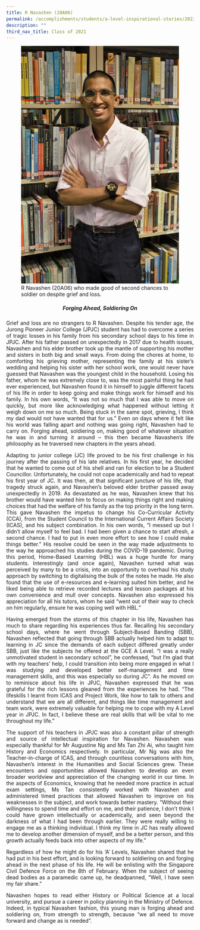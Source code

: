 ```yaml
---
title: R Navashen (20A06)
permalink: /accomplishments/students/a-level-inspirational-stories/2022/navashen/
description: ""
third_nav_title: Class of 2021
---
```

<figure>
<img src="/images/Navashen.jpg">
<figcaption>R Navashen (20A06) who made good of second chances to soldier on despite grief and loss.</figcaption>
</figure>

<center><h5>Forging Ahead, Soldiering On</h5></center>

<div align="justify">
<p>
Grief and loss are no strangers to R Navashen. Despite his tender age, the Jurong Pioneer Junior College (JPJC) student has had to overcome a series of tragic losses in his family from his secondary school days to his time in JPJC. After his father passed on unexpectedly in 2017 due to health issues, Navashen and his elder brother took up the mantle of supporting his mother and sisters in both big and small ways. From doing the chores at home, to comforting his grieving mother, representing the family at his sister’s wedding and helping his sister with her school work, one would never have guessed that Navashen was the youngest child in the household. Losing his father, whom he was extremely close to, was the most painful thing he had ever experienced, but Navashen found it in himself to juggle different facets of his life in order to keep going and make things work for himself and his family. In his own words, “It was not so much that I was able to move on quickly, but more like acknowledging what happened without letting it weigh down on me so much. Being stuck in the same spot, grieving, I think my dad would not have wanted that for us.” Even on days where it felt like his world was falling apart and nothing was going right, Navashen had to carry on. Forging ahead, soldiering on, making good of whatever situation he was in and turning it around – this then became Navashen’s life philosophy as he traversed new chapters in the years ahead.</p>

<p>
Adapting to junior college (JC) life proved to be his first challenge in his journey after the passing of his late relatives. In his first year, he decided that he wanted to come out of his shell and ran for election to be a Student Councillor. Unfortunately, he could not cope academically and had to repeat his first year of JC. It was then, at that significant juncture of his life, that tragedy struck again, and Navashen’s beloved elder brother passed away unexpectedly in 2019. As devastated as he was, Navashen knew that his brother would have wanted him to focus on making things right and making choices that had the welfare of his family as the top priority in the long term. This gave Navashen the impetus to change his Co-Curricular Activity (CCA), from the Student Council to the International Current Affairs Society (ICAS), and his subject combination. In his own words, “I messed up but I didn’t allow myself to feel bad. I had been given a chance to start afresh, a second chance. I had to put in even more effort to see how I could make things better.” His resolve could be seen in the way made adjustments to the way he approached his studies during the COVID-19 pandemic. During this period, Home-Based Learning (HBL) was a huge hurdle for many students. Interestingly (and once again), Navashen turned what was perceived by many to be a crisis, into an opportunity to overhaul his study approach by switching to digitalising the bulk of the notes he made. He also found that the use of e-resources and e-learning suited him better, and he liked being able to retrieve recorded lectures and lesson packages at his own convenience and mull over concepts. Navashen also expressed his appreciation for all his tutors, whom he said “went out of their way to check on him regularly, ensure he was coping well with HBL.”</p>

<p>
Having emerged from the storms of this chapter in his life, Navashen has much to share regarding his experiences thus far. Recalling his secondary school days, where he went through Subject-Based Banding (SBB), Navashen reflected that going through SBB actually helped him to adapt to learning in JC since the demands of each subject differed greatly under SBB, just like the subjects he offered at the GCE A Level. “I was a really unmotivated student in secondary school”, he confessed, “but I’m glad that with my teachers’ help, I could transition into being more engaged in what I was studying and developed better self-management and time management skills, and this was especially so during JC”. As he moved on to reminisce about his life in JPJC, Navashen expressed that he was grateful for the rich lessons gleaned from the experiences he had. “The lifeskills I learnt from ICAS and Project Work, like how to talk to others and understand that we are all different, and things like time management and team work, were extremely valuable for helping me to cope with my A Level year in JPJC. In fact, I believe these are real skills that will be vital to me throughout my life.”</p>

<p>
The support of his teachers in JPJC was also a constant pillar of strength and source of intellectual inspiration for Navashen. Navashen was especially thankful for Mr Augustine Ng and Ms Tan Zhi Ai, who taught him History and Economics respectively. In particular, Mr Ng was also the Teacher-in-charge of ICAS, and through countless conversations with him, Navashen’s interest in the Humanities and Social Sciences grew. These encounters and opportunities allowed Navashen to develop an even broader worldview and appreciation of the changing world in our time. In the aspects of Economics, knowing that he needed more practice in actual exam settings, Ms Tan consistently worked with Navashen and administered timed practices that allowed Navashen to improve on his weaknesses in the subject, and work towards better mastery. “Without their willingness to spend time and effort on me, and their patience, I don’t think I could have grown intellectually or academically, and seen beyond the darkness of what I had been through earlier. They were really willing to engage me as a thinking individual. I think my time in JC has really allowed me to develop another dimension of myself, and be a better person, and this growth actually feeds back into other aspects of my life.”</p>

<p>
Regardless of how he might do for his ‘A’ Levels, Navashen shared that he had put in his best effort, and is looking forward to soldiering on and forging ahead in the next phase of his life. He will be enlisting with the Singapore Civil Defence Force on the 8th of February. When the subject of seeing dead bodies as a paramedic came up, he deadpanned, “Well, I have seen my fair share.”</p>

<p>
Navashen hopes to read either History or Political Science at a local university, and pursue a career in policy planning in the Ministry of Defence. Indeed, in typical Navashen fashion, this young man is forging ahead and soldiering on, from strength to strength, because “we all need to move forward and change as is needed”.</p></div>